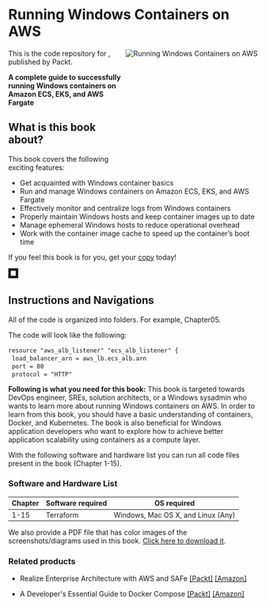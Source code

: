 # 	Running Windows Containers on AWS

<a href="https://www.packtpub.com/product/running-windows-containers-on-aws/9781804614136?utm_source=github&utm_medium=repository&utm_campaign=9781801076012"><img src="https://content.packt.com/B19252/cover_image_small.jpg" alt="Running Windows Containers on AWS" height="256px" align="right"></a>

This is the code repository for [](), published by Packt.

**A complete guide to successfully running Windows containers on Amazon ECS, EKS, and AWS Fargate**

## What is this book about?

This book covers the following exciting features:
* Get acquainted with Windows container basics
* Run and manage Windows containers on Amazon ECS, EKS, and AWS Fargate
* Effectively monitor and centralize logs from Windows containers
* Properly maintain Windows hosts and keep container images up to date
* Manage ephemeral Windows hosts to reduce operational overhead
* Work with the container image cache to speed up the container’s boot time

If you feel this book is for you, get your [copy](https://www.amazon.com/dp/1804614130) today!

<a href="https://www.packtpub.com/?utm_source=github&utm_medium=banner&utm_campaign=GitHubBanner"><img src="https://raw.githubusercontent.com/PacktPublishing/GitHub/master/GitHub.png" 
alt="https://www.packtpub.com/" border="5" /></a>

## Instructions and Navigations
All of the code is organized into folders. For example, Chapter05.

The code will look like the following:
```
resource "aws_alb_listener" "ecs_alb_listener" {
 load_balancer_arn = aws_lb.ecs_alb.arn
 port = 80
 protocol = "HTTP"
 ```

**Following is what you need for this book:**
	This book is targeted towards DevOps engineer, SREs, solution architects, or a Windows sysadmin who wants to learn more about running Windows containers on AWS. In order to learn from this book, you should have a basic understanding of containers, Docker, and Kubernetes. The book is also beneficial for Windows application developers who want to explore how to achieve better application scalability using containers as a compute layer.

With the following software and hardware list you can run all code files present in the book (Chapter 1-15).
### Software and Hardware List
| Chapter | Software required | OS required |
| -------- | ------------------------------------ | ----------------------------------- |
| 1-15 | Terraform | Windows, Mac OS X, and Linux (Any) |


We also provide a PDF file that has color images of the screenshots/diagrams used in this book. [Click here to download it](https://packt.link/cgYuN).

### Related products
* Realize Enterprise Architecture with AWS and SAFe [[Packt]](https://www.packtpub.com/product/realize-enterprise-architecture-with-aws-and-safe/9781801812078?utm_source=github&utm_medium=repository&utm_campaign=9781801812078) [[Amazon]](https://www.amazon.com/dp/1801812071)

* A Developer's Essential Guide to Docker Compose [[Packt]](https://www.packtpub.com/product/a-developers-essential-guide-to-docker-compose/9781803234366?utm_source=github&utm_medium=repository&utm_campaign=9781803234366) [[Amazon]](https://www.amazon.com/dp/1803234369)
